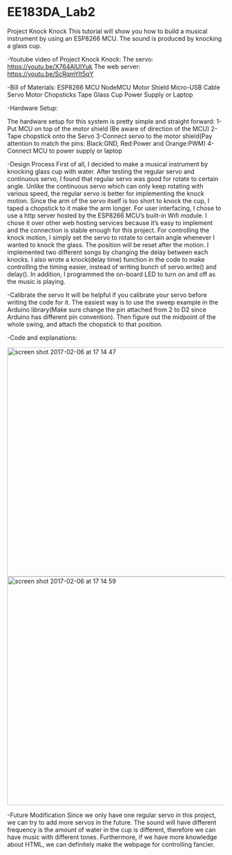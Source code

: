 # EE183DA_Lab2
Project Knock Knock
This tutorial will show you how to build a musical instrument by using an ESP8266 MCU. The sound is produced by knocking a glass cup. 

-Youtube video of Project Knock Knock:
The servo:
https://youtu.be/X764AlUlYuk
The web server:
https://youtu.be/ScRqmYlt5qY

-Bill of Materials:
ESP8266 MCU
NodeMCU Motor Shield
Micro-USB Cable
Servo Motor
Chopsticks
Tape
Glass Cup
Power Supply or Laptop

-Hardware Setup:

The hardware setup for this system is pretty simple and straight forward:
1-Put MCU on top of the motor shield (Be aware of direction of the MCU)
2-Tape chopstick onto the Servo
3-Connect servo to the motor shield(Pay attention to match the pins: Black:GND, Red:Power and Orange:PWM)
4-Connect MCU to power supply or laptop

-Design Process
	First of all, I decided to make a musical instrument by knocking glass cup with water. After testing the regular servo and continuous servo, I found that regular servo was good for rotate to certain angle. Unlike the continuous servo which can only keep rotating with various speed, the regular servo is better for implementing the knock motion. Since the arm of the servo itself is too short to knock the cup, I taped a chopstick to it make the arm longer.
	For user interfacing, I chose to use a http server hosted by the ESP8266 MCU’s built-in Wifi module. I chose it over other web hosting services because it’s easy to implement and the connection is stable enough for this project.
	For controlling the knock motion, I simply set the servo to rotate to certain angle whenever I wanted to knock the glass. The position will be reset after the motion. I implemented two different songs by changing the delay between each knocks. I also wrote a knock(delay time) function in the code to make controlling the timing easier, instead of writing bunch of servo.write() and delay(). In addition, I programmed the on-board LED to turn on and off as the music is playing. 

-Calibrate the servo
	It will be helpful if you calibrate your servo before writing the code for it. The easiest way is to use the sweep example in the Arduino library(Make sure change the pin attached from 2 to D2 since Arduino has different pin convention). Then figure out the midpoint of the whole swing, and attach the chopstick to that position. 

-Code and explanations:

<img width="531" alt="screen shot 2017-02-06 at 17 14 47" src="https://cloud.githubusercontent.com/assets/9398437/22673643/41721e82-ec90-11e6-97cc-b080013b5bd9.png">
<img width="530" alt="screen shot 2017-02-06 at 17 14 59" src="https://cloud.githubusercontent.com/assets/9398437/22673664/5cf09bfc-ec90-11e6-9f81-d86b2ad382a0.png">



-Future Modification
Since we only have one regular servo in this project, we can try to add more servos in the future. The sound will have different frequency is the amount of water in the cup is different, therefore we can have music with different tones. Furthermore, if we have more knowledge about HTML, we can definitely make the webpage for controlling fancier.
